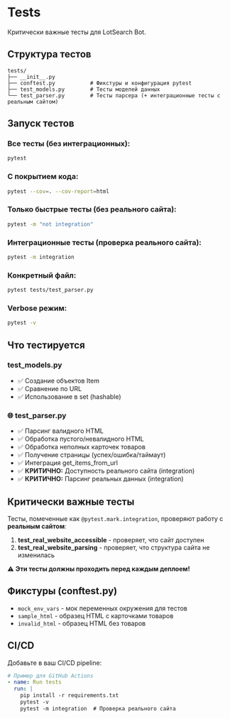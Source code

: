 # Tests

Критически важные тесты для LotSearch Bot.

## Структура тестов

```
tests/
├── __init__.py
├── conftest.py           # Фикстуры и конфигурация pytest
├── test_models.py        # Тесты моделей данных
└── test_parser.py        # Тесты парсера (+ интеграционные тесты с реальным сайтом)
```

## Запуск тестов

### Все тесты (без интеграционных):
```bash
pytest
```

### С покрытием кода:
```bash
pytest --cov=. --cov-report=html
```

### Только быстрые тесты (без реального сайта):
```bash
pytest -m "not integration"
```

### Интеграционные тесты (проверка реального сайта):
```bash
pytest -m integration
```

### Конкретный файл:
```bash
pytest tests/test_parser.py
```

### Verbose режим:
```bash
pytest -v
```

## Что тестируется

###  test_models.py
- ✅ Создание объектов Item
- ✅ Сравнение по URL
- ✅ Использование в set (hashable)

### 🌐 test_parser.py
- ✅ Парсинг валидного HTML
- ✅ Обработка пустого/невалидного HTML
- ✅ Обработка неполных карточек товаров
- ✅ Получение страницы (успех/ошибка/таймаут)
- ✅ Интеграция get_items_from_url
- ✅ **КРИТИЧНО:** Доступность реального сайта (integration)
- ✅ **КРИТИЧНО:** Парсинг реальных данных (integration)

## Критически важные тесты

Тесты, помеченные как `@pytest.mark.integration`, проверяют работу с **реальным сайтом**:

1. **test_real_website_accessible** - проверяет, что сайт доступен
2. **test_real_website_parsing** - проверяет, что структура сайта не изменилась

⚠️ **Эти тесты должны проходить перед каждым деплоем!**

## Фикстуры (conftest.py)

- `mock_env_vars` - мок переменных окружения для тестов
- `sample_html` - образец HTML с карточками товаров
- `invalid_html` - образец HTML без товаров

## CI/CD

Добавьте в ваш CI/CD pipeline:

```yaml
# Пример для GitHub Actions
- name: Run tests
  run: |
    pip install -r requirements.txt
    pytest -v
    pytest -m integration  # Проверка реального сайта
```
